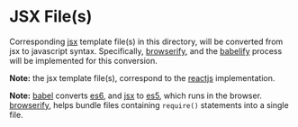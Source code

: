 # JSX File(s)

Corresponding [jsx](https://facebook.github.io/react/docs/jsx-in-depth.html)
 template file(s) in this directory, will be converted from jsx to javascript
 syntax.  Specifically, [browserify](http://browserify.org/), and the
 [babelify](https://babeljs.io/) process will be implemented for this
 conversion.

**Note:** the jsx template file(s), correspond to the
 [reactjs](https://facebook.github.io/react/) implementation.

**Note:** [babel](https://babeljs.io/) converts [es6](http://www.ecma-international.org/publications/files/ECMA-ST/Ecma-262.pdf),
 and [jsx](https://facebook.github.io/react/docs/jsx-in-depth.html) to
 [es5](http://www.ecma-international.org/publications/files/ECMA-ST/Ecma-262.pdf),
 which runs in the browser. [browserify](http://browserify.org/), helps bundle
 files containing `require()` statements into a single file.